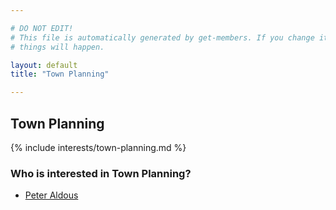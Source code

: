 ```yaml
---

# DO NOT EDIT!
# This file is automatically generated by get-members. If you change it, bad
# things will happen.

layout: default
title: "Town Planning"

---
```


## Town Planning

{% include interests/town-planning.md %}

### Who is interested in Town Planning?


* [Peter Aldous](/members/peter-aldous.html)
